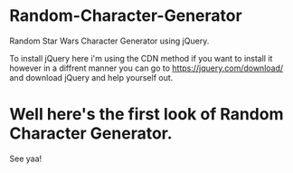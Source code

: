 # Random-Character-Generator
Random Star Wars Character Generator using jQuery.

To install jQuery here i'm using the CDN method if you want to install it however in a diffrent manner 
you can go to https://jquery.com/download/ and download jQuery and help yourself out.

# Well here's the first look of Random Character Generator.
See yaa!
